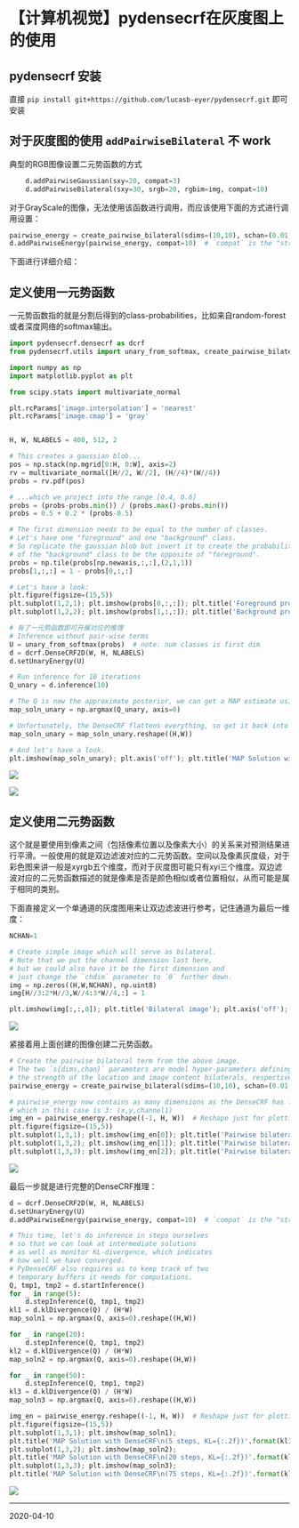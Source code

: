 # 【计算机视觉】pydensecrf在灰度图上的使用

## pydensecrf 安装

直接 `pip install git+https://github.com/lucasb-eyer/pydensecrf.git` 即可安装


## 对于灰度图的使用 `addPairwiseBilateral` 不 work

典型的RGB图像设置二元势函数的方式

```python
    d.addPairwiseGaussian(sxy=20, compat=3)
    d.addPairwiseBilateral(sxy=30, srgb=20, rgbim=img, compat=10)
```

对于GrayScale的图像，无法使用该函数进行调用，而应该使用下面的方式进行调用设置：

```python
pairwise_energy = create_pairwise_bilateral(sdims=(10,10), schan=(0.01,), img=img, chdim=2)
d.addPairwiseEnergy(pairwise_energy, compat=10)  # `compat` is the "strength" of this potential.
```

下面进行详细介绍：


## 定义使用一元势函数

一元势函数指的就是分割后得到的class-probabilities，比如来自random-forest或者深度网络的softmax输出。

```python
import pydensecrf.densecrf as dcrf
from pydensecrf.utils import unary_from_softmax, create_pairwise_bilateral

import numpy as np
import matplotlib.pyplot as plt

from scipy.stats import multivariate_normal

plt.rcParams['image.interpolation'] = 'nearest'
plt.rcParams['image.cmap'] = 'gray'


H, W, NLABELS = 400, 512, 2

# This creates a gaussian blob...
pos = np.stack(np.mgrid[0:H, 0:W], axis=2)
rv = multivariate_normal([H//2, W//2], (H//4)*(W//4))
probs = rv.pdf(pos)

# ...which we project into the range [0.4, 0.6]
probs = (probs-probs.min()) / (probs.max()-probs.min())
probs = 0.5 + 0.2 * (probs-0.5)

# The first dimension needs to be equal to the number of classes.
# Let's have one "foreground" and one "background" class.
# So replicate the gaussian blob but invert it to create the probability
# of the "background" class to be the opposite of "foreground".
probs = np.tile(probs[np.newaxis,:,:],(2,1,1))
probs[1,:,:] = 1 - probs[0,:,:]

# Let's have a look:
plt.figure(figsize=(15,5))
plt.subplot(1,2,1); plt.imshow(probs[0,:,:]); plt.title('Foreground probability'); plt.axis('off'); plt.colorbar();
plt.subplot(1,2,2); plt.imshow(probs[1,:,:]); plt.title('Background probability'); plt.axis('off'); plt.colorbar();

# 有了一元势函数即可开展对应的推理
# Inference without pair-wise terms
U = unary_from_softmax(probs)  # note: num classes is first dim
d = dcrf.DenseCRF2D(W, H, NLABELS)
d.setUnaryEnergy(U)

# Run inference for 10 iterations
Q_unary = d.inference(10)

# The Q is now the approximate posterior, we can get a MAP estimate using argmax.
map_soln_unary = np.argmax(Q_unary, axis=0)

# Unfortunately, the DenseCRF flattens everything, so get it back into picture form.
map_soln_unary = map_soln_unary.reshape((H,W))

# And let's have a look.
plt.imshow(map_soln_unary); plt.axis('off'); plt.title('MAP Solution without pairwise terms');

```

![](/img/20200410/Figure_1.png)

![](/img/20200410/Figure_2.png)



## 定义使用二元势函数

这个就是要使用到像素之间（包括像素位置以及像素大小）的关系来对预测结果进行平滑。一般使用的就是双边滤波对应的二元势函数。空间以及像素灰度级，对于彩色图来讲一般是xyrgb五个维度，而对于灰度图可能只有xyi三个维度。双边滤波对应的二元势函数描述的就是像素是否是颜色相似或者位置相似，从而可能是属于相同的类别。

下面直接定义一个单通道的灰度图用来让双边滤波进行参考，记住通道为最后一维度：

```python
NCHAN=1

# Create simple image which will serve as bilateral.
# Note that we put the channel dimension last here,
# but we could also have it be the first dimension and
# just change the `chdim` parameter to `0` further down.
img = np.zeros((H,W,NCHAN), np.uint8)
img[H//3:2*H//3,W//4:3*W//4,:] = 1

plt.imshow(img[:,:,0]); plt.title('Bilateral image'); plt.axis('off'); plt.colorbar();
```

![](/img/20200410/Figure_3.png)

紧接着用上面创建的图像创建二元势函数。

```python
# Create the pairwise bilateral term from the above image.
# The two `s{dims,chan}` parameters are model hyper-parameters defining
# the strength of the location and image content bilaterals, respectively.
pairwise_energy = create_pairwise_bilateral(sdims=(10,10), schan=(0.01,), img=img, chdim=2)

# pairwise_energy now contains as many dimensions as the DenseCRF has features,
# which in this case is 3: (x,y,channel1)
img_en = pairwise_energy.reshape((-1, H, W))  # Reshape just for plotting
plt.figure(figsize=(15,5))
plt.subplot(1,3,1); plt.imshow(img_en[0]); plt.title('Pairwise bilateral [x]'); plt.axis('off'); plt.colorbar();
plt.subplot(1,3,2); plt.imshow(img_en[1]); plt.title('Pairwise bilateral [y]'); plt.axis('off'); plt.colorbar();
plt.subplot(1,3,3); plt.imshow(img_en[2]); plt.title('Pairwise bilateral [c]'); plt.axis('off'); plt.colorbar();
```


![](/img/20200410/Figure_4.png)

最后一步就是进行完整的DenseCRF推理：



```python
d = dcrf.DenseCRF2D(W, H, NLABELS)
d.setUnaryEnergy(U)
d.addPairwiseEnergy(pairwise_energy, compat=10)  # `compat` is the "strength" of this potential.

# This time, let's do inference in steps ourselves
# so that we can look at intermediate solutions
# as well as monitor KL-divergence, which indicates
# how well we have converged.
# PyDenseCRF also requires us to keep track of two
# temporary buffers it needs for computations.
Q, tmp1, tmp2 = d.startInference()
for _ in range(5):
    d.stepInference(Q, tmp1, tmp2)
kl1 = d.klDivergence(Q) / (H*W)
map_soln1 = np.argmax(Q, axis=0).reshape((H,W))

for _ in range(20):
    d.stepInference(Q, tmp1, tmp2)
kl2 = d.klDivergence(Q) / (H*W)
map_soln2 = np.argmax(Q, axis=0).reshape((H,W))

for _ in range(50):
    d.stepInference(Q, tmp1, tmp2)
kl3 = d.klDivergence(Q) / (H*W)
map_soln3 = np.argmax(Q, axis=0).reshape((H,W))

img_en = pairwise_energy.reshape((-1, H, W))  # Reshape just for plotting
plt.figure(figsize=(15,5))
plt.subplot(1,3,1); plt.imshow(map_soln1);
plt.title('MAP Solution with DenseCRF\n(5 steps, KL={:.2f})'.format(kl1)); plt.axis('off');
plt.subplot(1,3,2); plt.imshow(map_soln2);
plt.title('MAP Solution with DenseCRF\n(20 steps, KL={:.2f})'.format(kl2)); plt.axis('off');
plt.subplot(1,3,3); plt.imshow(map_soln3);
plt.title('MAP Solution with DenseCRF\n(75 steps, KL={:.2f})'.format(kl3)); plt.axis('off');
```


![](/img/20200410/Figure_5.png)


-------

2020-04-10


